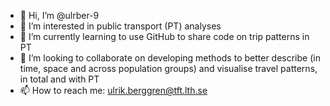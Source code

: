 - 👋 Hi, I’m @ulrber-9
- 👀 I’m interested in public transport (PT) analyses
- 🌱 I’m currently learning to use GitHub to share code on trip patterns in PT
- 💞️ I’m looking to collaborate on developing methods to better describe (in time, space and across population groups) and visualise travel patterns, in total and with PT
- 📫 How to reach me: ulrik.berggren@tft.lth.se


<!---
ulrber-9/ulrber-9 is a ✨ special ✨ repository because its `README.md` (this file) appears on your GitHub profile.
You can click the Preview link to take a look at your changes.
--->
